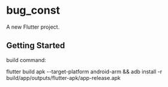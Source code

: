 # bug_const

A new Flutter project.

## Getting Started

build command:

flutter build apk --target-platform android-arm && adb install -r build/app/outputs/flutter-apk/app-release.apk
